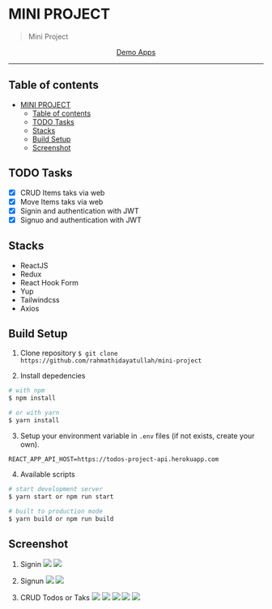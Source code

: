 # MINI PROJECT

> Mini Project

<p align="center">
  <a href="https://reactjs.org/">
    Demo Apps
  </a>
</p>

----

## Table of contents
- [MINI PROJECT](#-mini-project)
  - [Table of contents](#table-of-contents)
  - [TODO Tasks](#todo-tasks)
  - [Stacks](#stacks)
  - [Build Setup](#build-setup)
  - [Screenshot](#Screenshot)

## TODO Tasks
- [x] CRUD Items taks via web
- [x] Move Items taks via web
- [x] Signin and authentication with JWT
- [x] Signuo and authentication with JWT

## Stacks
- ReactJS
- Redux
- React Hook Form
- Yup
- Tailwindcss
- Axios

## Build Setup
1. Clone repository
`$ git clone https://github.com/rahmathidayatullah/mini-project`

2. Install depedencies
```bash
# with npm
$ npm install

# or with yarn
$ yarn install
```

3. Setup your environment variable in `.env` files (if not exists, create your own).
```env
REACT_APP_API_HOST=https://todos-project-api.herokuapp.com

```

4. Available scripts
```bash
# start development server
$ yarn start or npm run start

# built to production mode
$ yarn build or npm run build
```

## Screenshot

1. Signin
   <img src="screenshot/1.signin.png">
   <img src="screenshot/2.signin-required.png">

2. Signun
   <img src="screenshot/3.signup.png">
   <img src="screenshot/4.signup-required.png">

5. CRUD Todos or Taks 
   <img src="screenshot/5.todos-read.png">
   <img src="screenshot/6.todos-create.png">
   <img src="screenshot/7.todos-update.png">
   <img src="screenshot/8.todos-delete.png">
   <img src="screenshot/9.todos-move.png">
